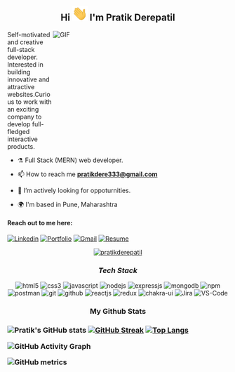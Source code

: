 <h2 align="center">
    Hi
    <img src="https://raw.githubusercontent.com/ABSphreak/ABSphreak/master/gifs/Hi.gif" width="35">
    I'm Pratik Derepatil
</h2>

<img align="right" alt="GIF" src="https://camo.githubusercontent.com/5ddf73ad3a205111cf8c686f687fc216c2946a75005718c8da5b837ad9de78c9/68747470733a2f2f7468756d62732e6766796361742e636f6d2f4576696c4e657874446576696c666973682d736d616c6c2e676966" width="400" height="280" />


Self-motivated and creative full-stack developer. Interested in building innovative and attractive websites.Curious to work with an exciting company to develop full-fledged interactive products.


- ⚗️ Full Stack (MERN) web developer.

- 📫 How to reach me **pratikdere333@gmail.com**

- 🌱 I’m actively looking for oppoturnities.

- 🌍 I'm based in Pune, Maharashtra

<h4 align="left">Reach out to me here:</h4>
<p align="left">

<a href="https://www.linkedin.com/in/pratik-derepatil/" target="blank">
<img src="https://img.shields.io/badge/LinkedIn-0A66C2?style=for-the-badge&logo=linkedin&logoColor=white" alt="Linkedin" /></a>
<a href="https://pratikderepatil.github.io/" target="blank">
<img src="https://img.shields.io/badge/Portfolio-FF3850?style=for-the-badge&logo=Linkfire&logoColor=white" alt="Portfolio" /></a>
<a href="mailto:pratikdere333@gmail.com">
<img src="https://img.shields.io/badge/Pratik%20Derepatil-EA4335?style=for-the-badge&logo=gmail&logoColor=white" alt="Gmail"/></a>
<a href="https://drive.google.com/uc?id=1-XCEzhMjrPIuctcDcL6dQ7AkNocQTmQD&export=download">
<img src="https://img.shields.io/badge/Resume-ffb005?style=for-the-badge&logo=Google%20Drive&logoColor=black&?labelColor=white" alt="Resume"/></a>

</p>

<p align="center"> <a href="https://github.com/ryo-ma/github-profile-trophy"><img src="https://github-profile-trophy.vercel.app/?username=pratikderepatil&&margin-w=20%&margin-h=20%&column=3" alt="pratikderepatil" /></a> </p>

<h3 align="center"><i>Tech Stack</i></h3>

<p align="center">
    <img src="https://img.shields.io/badge/HTML5-E34F26?style=for-the-badge&logo=html5&logoColor=white" alt="html5" />
    <img src="https://img.shields.io/badge/CSS3-1572B6?style=for-the-badge&logo=css3&logoColor=white" alt="css3" />
    <img src="https://img.shields.io/badge/JavaScript-323330?style=for-the-badge&logo=javascript&logoColor=F7DF1E" alt="javascript" />
    <img src="https://img.shields.io/badge/Node.js-339933?style=for-the-badge&logo=nodedotjs&logoColor=white" alt="nodejs" />
    <img src="https://img.shields.io/badge/Express.js-000000?style=for-the-badge&logo=express&logoColor=white" alt="expressjs" />
    <img src="https://img.shields.io/badge/MongoDB-4EA94B?style=for-the-badge&logo=mongodb&logoColor=white" alt="mongodb" />
    <img src="https://img.shields.io/badge/npm-CB3837?style=for-the-badge&logo=npm&logoColor=white" alt="npm" />
    <img src="https://img.shields.io/badge/Postman-FF6C37?style=for-the-badge&logo=Postman&logoColor=white" alt="postman" />
    <img src="https://img.shields.io/badge/Git-f44d27?style=for-the-badge&logo=git&logoColor=white" alt="git" />
    <img src="https://img.shields.io/badge/GitHub-100000?style=for-the-badge&logo=github&logoColor=white" alt="github" />
    <img src="https://img.shields.io/badge/React-20232A?style=for-the-badge&logo=react&logoColor=61DAFB" alt="reactjs" />
    <img src="https://img.shields.io/badge/Redux-593D88?style=for-the-badge&logo=redux&logoColor=white" alt="redux" />
    <img src="https://img.shields.io/badge/Chakra%20UI-3bc7bd?style=for-the-badge&logo=chakraui&logoColor=white" alt="chakra-ui" />
	<img src="https://img.shields.io/badge/JIRA-0052CC?style=for-the-badge&logo=JiraSoftware&logoColor=white" alt="Jira" />
	<img src="https://img.shields.io/badge/VS%20Code-007ACC?style=for-the-badge&logo=VisualStudioCode&logoColor=white" alt="VS-Code" />
</p>


<h3 align="center">My Github Stats<h3>

![Pratik's GitHub stats](https://github-readme-stats.vercel.app/api?username=pratikderepatil&show_icons=true&theme=radical)
[![GitHub Streak](https://github-readme-streak-stats.herokuapp.com/?user=pratikderepatil&theme=radical)](https://git.io/streak-stats)
[![Top Langs](https://github-readme-stats.vercel.app/api/top-langs/?username=pratikderepatil&layout=compact&theme=radical)](https://github.com/pratikderepatil/github-readme-stats)

![GitHub Activity Graph](https://activity-graph.herokuapp.com/graph?username=pratikderepatil&bg_color=ffffff&color=000000&line=ffea00&point=ffd500&area=true&hide_border=true)

![GitHub metrics](https://metrics.lecoq.io/pratikderepatil)
